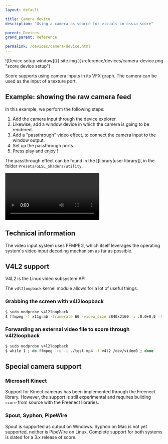 ```yaml
---
layout: default

title: Camera device
description: "Using a camera as source for visuals in ossia score"

parent: Devices
grand_parent: Reference

permalink: /devices/camera-device.html
---
```


![Device setup window]({{ site.img }}/reference/devices/camera-device.png "score device setup")

Score supports using camera inputs in its VFX graph.
The camera can be used as the input of a texture port.

## Example: showing the raw camera feed

In this example, we perform the following steps:
1. Add the camera input through the device explorer.
2. Likewise, add a window device in which the camera is going to be rendered.
3. Add a "passthrough" video effect, to connect the camera input to the window output.
4. Set up the passthrough ports.
5. Press play and enjoy !

The passthrough effect can be found in the [[library|user library]], in the folder `Presets/GLSL_Shaders/utility`.

<video controls>
    <source src="{{ site.img }}/reference/devices/camera-example.mp4" type="video/mp4">
</video>

## Technical information

The video input system uses FFMPEG, which itself leverages the operating system's video input decoding mechanism as far as possible.

## V4L2 support

V4L2 is the Linux video subsystem API.

The `v4l2loopback` kernel module allows for a lot of useful things.

### Grabbing the screen with v4l2loopback

```bash
$ sudo modprobe v4l2loopback
$ ffmpeg -f x11grab -framerate 60 -video_size 3840x2160 -i :0.0+0,0 -f v4l2 /dev/video0
```

### Forwarding an external video file to score through v4l2loopback

```bash
$ sudo modprobe v4l2loopback
$ while 1 ; do ffmpeg -re -i ./test.mp4 -f v4l2 /dev/video0 ; done
```

## Special camera support

### Microsoft Kinect
Support for Kinect cameras has been implemented through the Freenect library.
However, the support is still experimental and requires building `score` from source with the Freenect libraries.

### Spout, Syphon, PipeWire
Spout is supported as output on Windows. Syphon on Mac is not yet supported, neither is PipeWire on Linux.
Complete support for both systems is slated for a 3.x release of score.

